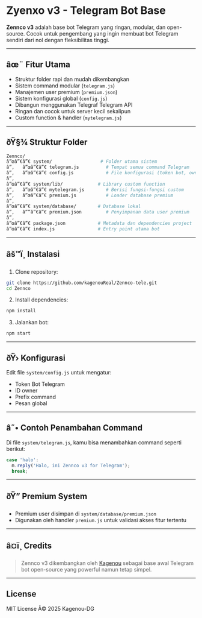 # Zyenxo v3 - Telegram Bot Base

**Zennco v3** adalah base bot Telegram yang ringan, modular, dan open-source. Cocok untuk pengembang yang ingin membuat bot Telegram sendiri dari nol dengan fleksibilitas tinggi.

---

## âœ¨ Fitur Utama

- Struktur folder rapi dan mudah dikembangkan
- Sistem command modular (`telegram.js`)
- Manajemen user premium (`premium.json`)
- Sistem konfigurasi global (`config.js`)
- Dibangun menggunakan Telegraf Telegram API
- Ringan dan cocok untuk server kecil sekalipun
- Custom function & handler (`mytelegram.js`)

---

## ðŸ§¾ Struktur Folder

```bash
Zennco/
â”œâ”€â”€ system/                  # Folder utama sistem
â”‚   â”œâ”€â”€ telegram.js          # Tempat semua command Telegram
â”‚   â”œâ”€â”€ config.js            # File konfigurasi (token bot, owner ID, prefix, dll)
â”‚
â”œâ”€â”€ system/lib/             # Library custom function
â”‚   â”œâ”€â”€ mytelegram.js        # Berisi fungsi-fungsi custom
â”‚   â”œâ”€â”€ premium.js           # Loader database premium
â”‚
â”œâ”€â”€ system/database/        # Database lokal
â”‚   â””â”€â”€ premium.json         # Penyimpanan data user premium
â”‚
â”œâ”€â”€ package.json            # Metadata dan dependencies project
â”œâ”€â”€ index.js                # Entry point utama bot
```

---

## âš™ï¸ Instalasi

1. Clone repository:
```bash
git clone https://github.com/kagenouReal/Zennco-tele.git
cd Zennco
```

2. Install dependencies:
```bash
npm install
```

3. Jalankan bot:
```bash
npm start
```

---

## ðŸ›  Konfigurasi

Edit file `system/config.js` untuk mengatur:
- Token Bot Telegram
- ID owner
- Prefix command
- Pesan global

---

## â˜• Contoh Penambahan Command

Di file `system/telegram.js`, kamu bisa menambahkan command seperti berikut:

```js
case 'halo':
  m.reply('Halo, ini Zennco v3 for Telegram');
  break;
```

---

## ðŸ” Premium System

- Premium user disimpan di `system/database/premium.json`
- Digunakan oleh handler `premium.js` untuk validasi akses fitur tertentu

---

## â¤ï¸ Credits

> Zennco v3 dikembangkan oleh [Kagenou](https://github.com/kagenouReal) sebagai base awal Telegram bot open-source yang powerful namun tetap simpel.

---

## License

MIT License Â© 2025 Kagenou-DG
